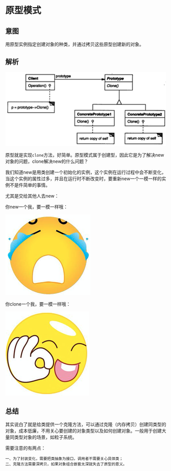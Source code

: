 # 原型模式

## 意图

用原型实例指定创建对象的种类，并通过拷贝这些原型创建新的对象。

## 解析


![](../../../../../img/prototype.png)

原型就是实现`clone`方法，好简单。原型模式属于创建型，因此它是为了解决new对象的问题，clone解决new的什么问题？

我们知道new是用类创建一个初始化的实例，这个实例在运行过程中会不断变化，当这个实例的属性过多，并且在运行时不断改变时，要重新new一个一模一样的实例不是件简单的事情。

尤其是交给其他人去new：

你new一个我，要一模一样哦：

![](../../../../../otherImg/clone.png)

你clone一个我，要一模一样哦：

![](../../../../../otherImg/new.png)




## 总结

其实说白了就是给类提供一个克隆方法，可以通过克隆（内存拷贝）创建同类型的对象，成本低廉，不用关心要创建的对象类型以及如何创建对象。一般用于创建大量同类型对象的场景，如粒子系统。

需要注意的有两点：

	一、为了封装变化，需要把类抽象为接口，调用者不需要关心具体类；
	二、克隆方法需要深拷贝，如果对象组合嵌套太深就失去了原型的意义。
	




